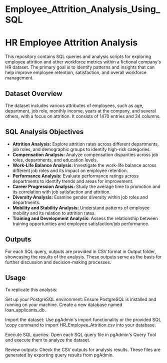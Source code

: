 # Employee_Attrition_Analysis_Using_SQL

# HR Employee Attrition Analysis

This repository contains SQL queries and analysis scripts for exploring employee attrition and other workforce metrics within a fictional company's HR dataset. The primary goal is to identify patterns and insights that can help improve employee retention, satisfaction, and overall workforce management.

## Dataset Overview

The dataset includes various attributes of employees, such as age, department, job role, monthly income, years at the company, and several others, with a focus on attrition. It consists of 1470 entries and 34 columns.

## SQL Analysis Objectives

- **Attrition Analysis:** Explore attrition rates across different departments, job roles, and demographic groups to identify high-risk categories.
- **Compensation Analysis:** Analyze compensation disparities across job roles, departments, and education levels.
- **Work-Life Balance Analysis:** Investigate the work-life balance across different job roles and its impact on employee retention.
- **Performance Analysis:** Evaluate performance ratings across departments to identify trends and areas for improvement.
- **Career Progression Analysis:** Study the average time to promotion and its correlation with job satisfaction and attrition.
- **Diversity Analysis:** Examine gender diversity within job roles and departments.
- **Mobility and Stability Analysis:** Understand patterns of employee mobility and its relation to attrition rates.
- **Training and Development Analysis:** Assess the relationship between training opportunities and employee satisfaction/job performance.

## Outputs
For each SQL query, outputs are provided in CSV format in Output folder, showcasing the results of the analysis. These outputs serve as the basis for further discussion and decision-making processes.

## Usage

To replicate this analysis:

Set up your PostgreSQL environment: Ensure PostgreSQL is installed and running on your machine. Create a new database named loan_applicants_db.

Import the dataset: Use pgAdmin's import functionality or the provided SQL \copy command to import HR_Employee_Attrition.csv into your database.

Execute SQL queries: Open each SQL query file in pgAdmin's Query Tool and execute them to analyze the dataset.

Review outputs: Check the CSV outputs for analysis results. These files are generated by exporting query results from pgAdmin.



